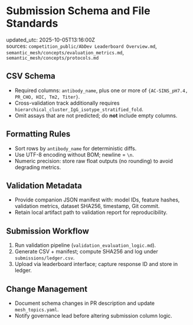 # Submission Schema and File Standards

updated_utc: 2025-10-05T13:16:00Z  
sources: `competition_public/AbDev Leaderboard Overview.md`, `semantic_mesh/concepts/evaluation_metrics.md`, `semantic_mesh/concepts/protocols.md`

## CSV Schema
- Required columns: `antibody_name`, plus one or more of `{AC-SINS_pH7.4, PR_CHO, HIC, Tm2, Titer}`.
- Cross-validation track additionally requires `hierarchical_cluster_IgG_isotype_stratified_fold`.
- Omit assays that are not predicted; do **not** include empty columns.

## Formatting Rules
- Sort rows by `antibody_name` for deterministic diffs.
- Use UTF-8 encoding without BOM; newline = `\n`.
- Numeric precision: store raw float outputs (no rounding) to avoid degrading metrics.

## Validation Metadata
- Provide companion JSON manifest with: model IDs, feature hashes, validation metrics, dataset SHA256, timestamp, Git commit.
- Retain local artifact path to validation report for reproducibility.

## Submission Workflow
1. Run validation pipeline (`validation_evaluation_logic.md`).
2. Generate CSV + manifest; compute SHA256 and log under `submissions/ledger.csv`.
3. Upload via leaderboard interface; capture response ID and store in ledger.

## Change Management
- Document schema changes in PR description and update `mesh_topics.yaml`.
- Notify governance lead before altering submission column logic.
